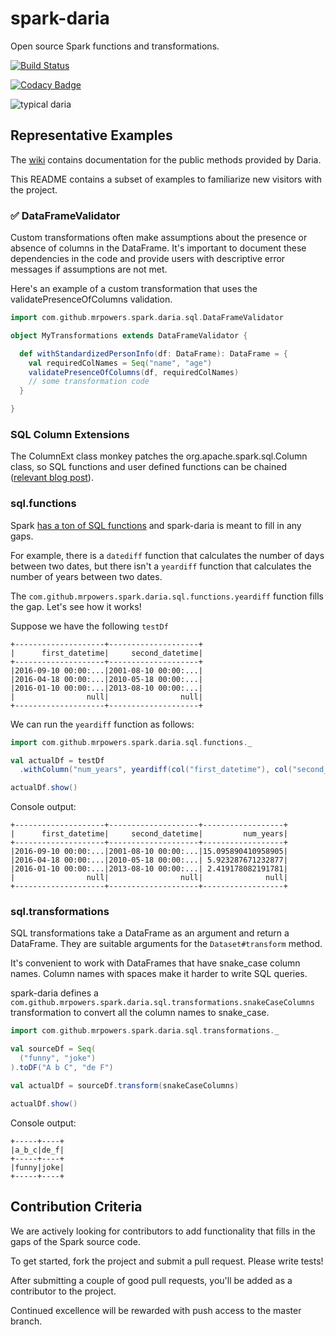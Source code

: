 # spark-daria

Open source Spark functions and transformations.

[![Build Status](https://travis-ci.org/MrPowers/spark-daria.svg?branch=master)](https://travis-ci.org/MrPowers/spark-daria)

[![Codacy Badge](https://api.codacy.com/project/badge/Grade/cf2c0624682b4487a3b3e5c8330f1fbe)](https://www.codacy.com/app/MrPowers/spark-daria?utm_source=github.com&amp;utm_medium=referral&amp;utm_content=MrPowers/spark-daria&amp;utm_campaign=Badge_Grade)

![typical daria](https://github.com/MrPowers/spark-daria/blob/master/daria.png)

## Representative Examples

The [wiki](https://github.com/MrPowers/spark-daria/wiki) contains documentation for the public methods provided by Daria.

This README contains a subset of examples to familiarize new visitors with the project.

### :white_check_mark: DataFrameValidator

Custom transformations often make assumptions about the presence or absence of columns in the DataFrame. It's important to document these dependencies in the code and provide users with descriptive error messages if assumptions are not met.

Here's an example of a custom transformation that uses the validatePresenceOfColumns validation.

```scala
import com.github.mrpowers.spark.daria.sql.DataFrameValidator

object MyTransformations extends DataFrameValidator {

  def withStandardizedPersonInfo(df: DataFrame): DataFrame = {
    val requiredColNames = Seq("name", "age")
    validatePresenceOfColumns(df, requiredColNames)
    // some transformation code
  }

}
```

### SQL Column Extensions

The ColumnExt class monkey patches the org.apache.spark.sql.Column class, so SQL functions and user defined functions can be chained ([relevant blog post](https://medium.com/@mrpowers/chaining-spark-sql-functions-and-user-defined-functions-2e98534b6885)).

### sql.functions

Spark [has a ton of SQL functions](https://spark.apache.org/docs/2.1.0/api/java/org/apache/spark/sql/functions.html) and spark-daria is meant to fill in any gaps.

For example, there is a `datediff` function that calculates the number of days between two dates, but there isn't a `yeardiff` function that calculates the number of years between two dates.

The `com.github.mrpowers.spark.daria.sql.functions.yeardiff` function fills the gap.  Let's see how it works!

Suppose we have the following `testDf`

```
+--------------------+--------------------+
|      first_datetime|     second_datetime|
+--------------------+--------------------+
|2016-09-10 00:00:...|2001-08-10 00:00:...|
|2016-04-18 00:00:...|2010-05-18 00:00:...|
|2016-01-10 00:00:...|2013-08-10 00:00:...|
|                null|                null|
+--------------------+--------------------+
```

We can run the `yeardiff` function as follows:

```scala
import com.github.mrpowers.spark.daria.sql.functions._

val actualDf = testDf
  .withColumn("num_years", yeardiff(col("first_datetime"), col("second_datetime")))

actualDf.show()
```

Console output:

```
+--------------------+--------------------+------------------+
|      first_datetime|     second_datetime|         num_years|
+--------------------+--------------------+------------------+
|2016-09-10 00:00:...|2001-08-10 00:00:...|15.095890410958905|
|2016-04-18 00:00:...|2010-05-18 00:00:...| 5.923287671232877|
|2016-01-10 00:00:...|2013-08-10 00:00:...| 2.419178082191781|
|                null|                null|              null|
+--------------------+--------------------+------------------+
```


### sql.transformations

SQL transformations take a DataFrame as an argument and return a DataFrame.  They are suitable arguments for the `Dataset#transform` method.

It's convenient to work with DataFrames that have snake\_case column names.  Column names with spaces make it harder to write SQL queries.

spark-daria defines a `com.github.mrpowers.spark.daria.sql.transformations.snakeCaseColumns` transformation to convert all the column names to snake\_case.

```scala
import com.github.mrpowers.spark.daria.sql.transformations._

val sourceDf = Seq(
  ("funny", "joke")
).toDF("A b C", "de F")

val actualDf = sourceDf.transform(snakeCaseColumns)

actualDf.show()
```

Console output:

```
+-----+----+
|a_b_c|de_f|
+-----+----+
|funny|joke|
+-----+----+
```

## Contribution Criteria

We are actively looking for contributors to add functionality that fills in the gaps of the Spark source code.

To get started, fork the project and submit a pull request.  Please write tests!

After submitting a couple of good pull requests, you'll be added as a contributor to the project.

Continued excellence will be rewarded with push access to the master branch.

